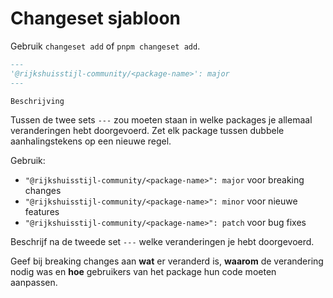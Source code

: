 <!-- @license CC0-1.0 -->

# Changeset sjabloon

Gebruik `changeset add` of `pnpm changeset add`.

```markdown
---
'@rijkshuisstijl-community/<package-name>': major
---

Beschrijving
```

Tussen de twee sets `---` zou moeten staan in welke packages je allemaal veranderingen hebt doorgevoerd. Zet elk package tussen dubbele aanhalingstekens op een nieuwe regel.

Gebruik:

- `"@rijkshuisstijl-community/<package-name>": major` voor breaking changes
- `"@rijkshuisstijl-community/<package-name>": minor` voor nieuwe features
- `"@rijkshuisstijl-community/<package-name>": patch` voor bug fixes

Beschrijf na de tweede set `---` welke veranderingen je hebt doorgevoerd.

Geef bij breaking changes aan **wat** er veranderd is, **waarom** de verandering nodig was en **hoe** gebruikers van het
package hun code moeten aanpassen.
